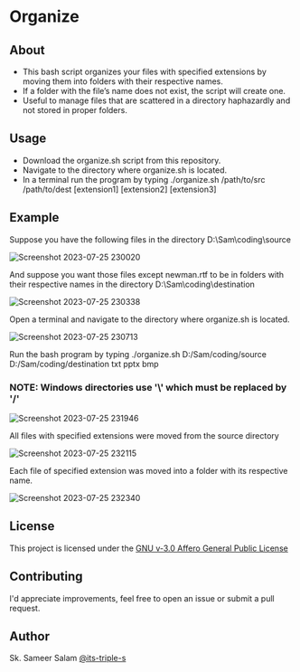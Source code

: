 # Organize

## About

- This bash script organizes your files with specified extensions by moving them into folders with their respective names.
- If a folder with the file’s name does not exist, the script will create one.
- Useful to manage files that are scattered in a directory haphazardly and not stored in proper folders.

## Usage

- Download the organize.sh script from this repository.
- Navigate to the directory where organize.sh is located.
- In a terminal run the program by typing ./organize.sh /path/to/src /path/to/dest [extension1] [extension2] [extension3]

## Example

Suppose you have the following files in the directory D:\Sam\coding\source

![Screenshot 2023-07-25 230020](https://github.com/its-triple-s/shabang/assets/113439449/51ccff72-954f-4f99-bee8-c968fcab5fff)

And suppose you want those files except newman.rtf to be in folders with their respective names in the directory D:\Sam\coding\destination

![Screenshot 2023-07-25 230338](https://github.com/its-triple-s/shabang/assets/113439449/eae8675b-afa4-4f89-8b58-f58c5df0113d)

Open a terminal and navigate to the directory where organize.sh is located.

![Screenshot 2023-07-25 230713](https://github.com/its-triple-s/shabang/assets/113439449/490845c7-0679-454f-998c-644cee5cf906)

Run the bash program by typing ./organize.sh D:/Sam/coding/source D:/Sam/coding/destination txt pptx bmp
### NOTE: Windows directories use '\\' which must be replaced by '/'

![Screenshot 2023-07-25 231946](https://github.com/its-triple-s/shabang/assets/113439449/17645694-2070-4094-93c7-1b4ed34c6e2c)

All files with specified extensions were moved from the source directory

![Screenshot 2023-07-25 232115](https://github.com/its-triple-s/shabang/assets/113439449/7bb3ee61-02bd-4cf5-8c0d-76378e8d077c)

Each file of specified extension was moved into a folder with its respective name.

![Screenshot 2023-07-25 232340](https://github.com/its-triple-s/shabang/assets/113439449/75616b7d-0471-4d57-84eb-bb98067a296c)

## License

This project is licensed under the [GNU v-3.0 Affero General Public License](LICENSE)

## Contributing

I'd appreciate improvements, feel free to open an issue or submit a pull request.

## Author

Sk. Sameer Salam [@its-triple-s](https://github.com/its-triple-s)
